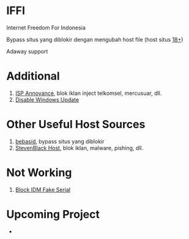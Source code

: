 # IFFI
Internet Freedom For Indonesia

Bypass situs yang diblokir dengan mengubah host file (host situs [18+](https://raw.githubusercontent.com/palmsugar26/IFFI/master/18/host.txt))

Adaway support

# Additional
1. [ISP Annoyance](https://raw.githubusercontent.com/palmsugar26/IFFI/master/ISPAnnoyance/host.txt), blok iklan inject telkomsel, mercusuar, dll.
2. [Disable Windows Update](https://raw.githubusercontent.com/palmsugar26/IFFI/master/DisableWinUpdates/host.txt)

# Other Useful Host Sources
1. [bebasid](https://github.com/bebasid/bebasid), bypass situs yang diblokir
2. [StevenBlack Host](https://github.com/StevenBlack/hosts), blok iklan, malware, pishing, dll.

# Not Working
1. [Block IDM Fake Serial](https://raw.githubusercontent.com/palmsugar26/IFFI/master/BlockIDMFakeSerial/host.txt)

# Upcoming Project
-
